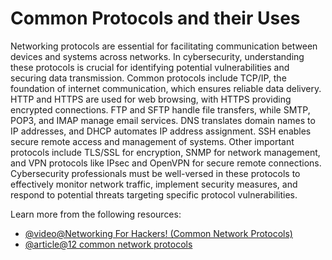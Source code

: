 # Common Protocols and their Uses

Networking protocols are essential for facilitating communication between devices and systems across networks. In cybersecurity, understanding these protocols is crucial for identifying potential vulnerabilities and securing data transmission. Common protocols include TCP/IP, the foundation of internet communication, which ensures reliable data delivery. HTTP and HTTPS are used for web browsing, with HTTPS providing encrypted connections. FTP and SFTP handle file transfers, while SMTP, POP3, and IMAP manage email services. DNS translates domain names to IP addresses, and DHCP automates IP address assignment. SSH enables secure remote access and management of systems. Other important protocols include TLS/SSL for encryption, SNMP for network management, and VPN protocols like IPsec and OpenVPN for secure remote connections. Cybersecurity professionals must be well-versed in these protocols to effectively monitor network traffic, implement security measures, and respond to potential threats targeting specific protocol vulnerabilities.

Learn more from the following resources:

- [@video@Networking For Hackers! (Common Network Protocols)](https://www.youtube.com/watch?v=p3vaaD9pn9I)
- [@article@12 common network protocols](https://www.techtarget.com/searchnetworking/feature/12-common-network-protocols-and-their-functions-explained)